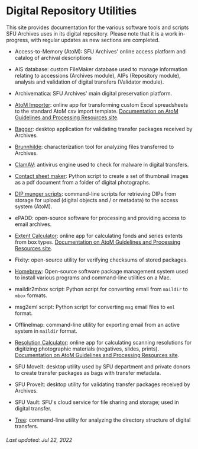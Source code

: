 # Digital Repository Utilities

This site provides documentation for the various software tools and scripts SFU Archives uses in its digital repository. Please note that it is a work in-progress, with regular updates as new sections are completed.

- Access-to-Memory (AtoM): SFU Archives' online access platform and catalog of archival descriptions

- AIS database: custom FileMaker database used to manage information relating to accessions (Archives module), AIPs (Repository module), analysis and validation of digital transfers (Validator module).

- Archivematica: SFU Archives' main digital preservation platform.

- [AtoM Importer](https://sfuarchives.shinyapps.io/atom_import/): online app for transforming custom Excel spreadsheets to the standard AtoM csv import template. [Documentation on AtoM Guidelines and Processing Resources site](https://github.com/SFU-Archives/atom-guidelines-processing-resources/blob/main/resources/atom-importer.md).

- [Bagger](utilities/bagger.md): desktop application for validating transfer packages received by Archives.

- [Brunnhilde](utilities/brunnhilde.md): characterization tool for analyzing files transferred to Archives.

- [ClamAV](utilities/clamav.md): antivirus engine used to check for malware in digital transfers.

- [Contact sheet maker](utilities/contact-sheet-maker.md): Python script to create a set of thumbnail images as a pdf document from a folder of digital photographs.

- [DIP munger scripts](utilities/dip-munger-scripts.md): command-line scripts for retrieving DIPs from storage for upload (digital objects and / or metadata) to the access system (AtoM).

- ePADD: open-source software for processing and providing access to email archives.

- [Extent Calculator](https://sfuarchives.shinyapps.io/extent_calculator/): online app for calculating fonds and series extents from box types. [Documentation on AtoM Guidelines and Processing Resources site](https://github.com/SFU-Archives/atom-guidelines-processing-resources/blob/main/resources/extent-calculator.md).

- Fixity: open-source utility for verifying checksums of stored packages.

- [Homebrew](utilities/homebrew.md): Open-source software package management system used to install various programs and command-line utilities on a Mac.

- maildir2mbox script: Python script for converting email from `maildir` to `mbox` formats.

- msg2eml script: Python script for converting `msg` email files to `eml` format.

- OfflineImap: command-line utility for exporting email from an active system in `maildir` format.

- [Resolution Calculator](https://sfuarchives.shinyapps.io/resolution_calculator/): online app for calculating scanning resolutions for digitizing photographic materials (negatives, slides, prints). [Documentation on AtoM Guidelines and Processing Resources site](https://github.com/SFU-Archives/atom-guidelines-processing-resources/blob/main/resources/resolution-calculator.md).

- SFU MoveIt: desktop utility used by SFU department and private donors to create transfer packages as bags with transfer metadata.

- SFU ProveIt: desktop utility for validating transfer packages received by Archives.

- SFU Vault: SFU's cloud service for file sharing and storage; used in digital transfer.

- [Tree](utilities/tree.md): command-line utility for analyzing the directory structure of digital transfers.


###### Last updated: Jul 22, 2022
